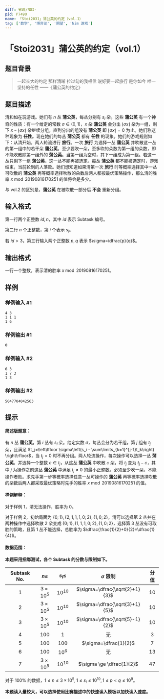 ```yaml
---
diff: 省选/NOI-
pid: P7490
name: 「Stoi2031」蒲公英的约定（vol.1）
tag: ['数学', '博弈论', '期望', 'Nim 游戏']
---
```

# 「Stoi2031」蒲公英的约定（vol.1）
## 题目背景

> 一起长大的约定 那样清晰 拉过勾的我相信 说好要一起旅行 是你如今 唯一坚持的任性 ——《蒲公英的约定》
## 题目描述

清和如在玩游戏。她们有 $n$ 丛 **蒲公英**，每丛分别有 $s_i$ 朵。这些 **蒲公英** 有一个神奇的性质：有一个给定的常数 $\sigma \in (0,1)$，$x$ 朵 **蒲公英** 会分出 $\lfloor \sigma x \rfloor$ 朵为一组，剩下 $x-\lfloor \sigma x \rfloor$ 朵继续分组，直到分出的组没有 **蒲公英** 即 $\lfloor \sigma x \rfloor=0$ 为止。她们称这种现象为 **任性**。现在她们的每丛 **蒲公英** 都有 **任性** 的现象。她们的游戏规则如下：从清开始，两人轮流进行 **旅行**。一次 **旅行** 为选择一丛 **蒲公英** 并吹散这一丛的第一组中的若干朵 **蒲公英**，至少要吹一朵，至多吹的朵数为第一组的朵数，即不能吹散除第一组外的 **蒲公英**。当第一组为空时，其下一组成为第一组。若这一丛只剩下一组 **蒲公英**，这一丛不能再被选定。每丛 **蒲公英** 都不能被选定时，游戏结束，当前轮到的人落败。她们想知道如果清第一次 **旅行** 时等概率选择其中一丛可吹散的 **蒲公英** 再等概率选择吹散的朵数后两人都按最优策略操作，那么清的胜率 $x \bmod 20190816170251$ 的值将会是多少。

与 vol.2 的区别是，**蒲公英** 在被吹散一部分后 **不会** 重新分组。
## 输入格式

第一行两个正整数 $id,n$，其中 $id$ 表示 Subtask 编号。

第二行 $n$ 个正整数，第 $i$ 个表示 $s_i$。

若 $id>3$，第三行输入两个正整数 $p,q$ 表示 $\sigma=\dfrac{p}{q}$。
## 输出格式

一行一个整数，表示清的胜率 $x \bmod{20190816170251}$。
## 样例

### 样例输入 #1
```
4 3
1 1 1
1 6

```
### 样例输出 #1
```
0

```
### 样例输入 #2
```
6 3
1 7 3
1 3

```
### 样例输出 #2
```
5047704042563

```
## 提示

#### 简述版题意：

有 $n$ 丛 **蒲公英**，第 $i$ 丛有 $s_i$ 朵。给定实数 $\sigma$，每丛会分为若干组，第 $j$ 组有 $t_j$ 朵，且满足 $t_j=\left\lfloor \sigma\left(s_i - \sum\limits_{k=1}^{j-1}t_k\right) \right\rfloor$，当 $t_j=0$ 时不再分组。两人轮流操作，每次操作可以选择一丛 **蒲公英**，并选择一个整数 $c \in t_j$，从这丛 **蒲公英** 中吹散 $c$ 朵，将 $t_j$ 变为 $t_j-c$，其中 $j$ 为操作之前这丛 **蒲公英** 中满足 $t_j \neq 0$ 的最小正整数。必须至少吹一朵，不能操作者败。求先手第一步等概率选择任意一丛可操作的 **蒲公英** 再等概率选择吹散的朵数后两人都采取最优策略时先手的胜率 $x \bmod{20190816170251}$ 的值。

#### 样例解释：

对于样例 $1$，清无法操作，胜率为 $0$。

对于样例 $2$，初始局面为 $\{0;1\},\{2,1,1,1,0;2\},\{1,0;2\}$，清可以选择第 $2$ 丛并在两种操作中选择吹散 $2$ 朵变成 $\{0;1\},\{1,1,1,0;2\},\{1,0;2\}$，选择第 $3$ 丛没有可取胜的策略，且第 $1$ 丛不能选择，总胜率为 $\dfrac{\frac{1}{2}+0}{2}=\dfrac{1}{4}$。

#### 数据范围：

**本题采用捆绑测试，各个 Subtask 的分数与限制如下。**

| Subtask No. | $n \le$ | $s_i \le$ | $\sigma$ 限制 | 分值 |
| :-----------: | :-----------: | :-----------: | :-----------: | :-----------: |
| $1$ | $3 \times 10^5$ | $10^{10}$ | $\sigma=\dfrac{\sqrt{2}+1}{3}$ | $10$ |
| $2$ | $3 \times 10^5$ | $10^{10}$ | $\sigma=\dfrac{\sqrt{3}+1}{5}$ | $10$ |
| $3$ | $3 \times 10^5$ | $10^{10}$ | $\sigma=\dfrac{\sqrt{5}-1}{2}$ | $10$ |
| $4$ | $100$ | $1$ | 无 | $3$ |
| $5$ | $100$ | $100$ | $\sigma=\dfrac{1}{2}$ | $7$ |
| $6$ | $100$ | $10^6$ | 无 | $13$ |
| $7$ | $3 \times 10^5$ | $10^{10}$ | $\sigma \ge \dfrac{1}{2}$ | $47$ |

对于 $100\%$ 的数据，$1 \le n \le 3 \times 10^5,1 \le s_i \le 10^{10},1 \le p<q \le 10^9$。

**本题读入量较大，可以选择使用比赛描述中的快速读入模板以加快读入速度。**
